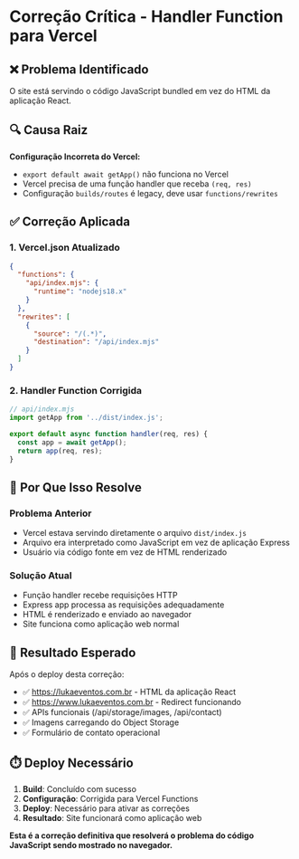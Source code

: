# Correção Crítica - Handler Function para Vercel

## ❌ Problema Identificado
O site está servindo o código JavaScript bundled em vez do HTML da aplicação React.

## 🔍 Causa Raiz
**Configuração Incorreta do Vercel:**
- `export default await getApp()` não funciona no Vercel
- Vercel precisa de uma função handler que receba `(req, res)`
- Configuração `builds/routes` é legacy, deve usar `functions/rewrites`

## ✅ Correção Aplicada

### 1. Vercel.json Atualizado
```json
{
  "functions": {
    "api/index.mjs": {
      "runtime": "nodejs18.x"
    }
  },
  "rewrites": [
    {
      "source": "/(.*)",
      "destination": "/api/index.mjs"
    }
  ]
}
```

### 2. Handler Function Corrigida
```javascript
// api/index.mjs
import getApp from '../dist/index.js';

export default async function handler(req, res) {
  const app = await getApp();
  return app(req, res);
}
```

## 🎯 Por Que Isso Resolve

### Problema Anterior
- Vercel estava servindo diretamente o arquivo `dist/index.js`
- Arquivo era interpretado como JavaScript em vez de aplicação Express
- Usuário via código fonte em vez de HTML renderizado

### Solução Atual
- Função handler recebe requisições HTTP
- Express app processa as requisições adequadamente
- HTML é renderizado e enviado ao navegador
- Site funciona como aplicação web normal

## 🚀 Resultado Esperado

Após o deploy desta correção:
- ✅ https://lukaeventos.com.br - HTML da aplicação React
- ✅ https://www.lukaeventos.com.br - Redirect funcionando
- ✅ APIs funcionais (/api/storage/images, /api/contact)
- ✅ Imagens carregando do Object Storage
- ✅ Formulário de contato operacional

## ⏱️ Deploy Necessário

1. **Build**: Concluído com sucesso
2. **Configuração**: Corrigida para Vercel Functions
3. **Deploy**: Necessário para ativar as correções
4. **Resultado**: Site funcionará como aplicação web

**Esta é a correção definitiva que resolverá o problema do código JavaScript sendo mostrado no navegador.**
